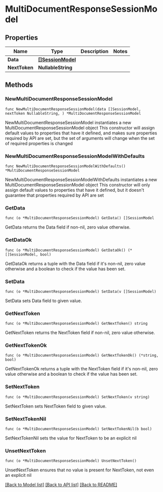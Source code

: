 # MultiDocumentResponseSessionModel

## Properties

Name | Type | Description | Notes
------------ | ------------- | ------------- | -------------
**Data** | [**[]SessionModel**](SessionModel.md) |  | 
**NextToken** | **NullableString** |  | 

## Methods

### NewMultiDocumentResponseSessionModel

`func NewMultiDocumentResponseSessionModel(data []SessionModel, nextToken NullableString, ) *MultiDocumentResponseSessionModel`

NewMultiDocumentResponseSessionModel instantiates a new MultiDocumentResponseSessionModel object
This constructor will assign default values to properties that have it defined,
and makes sure properties required by API are set, but the set of arguments
will change when the set of required properties is changed

### NewMultiDocumentResponseSessionModelWithDefaults

`func NewMultiDocumentResponseSessionModelWithDefaults() *MultiDocumentResponseSessionModel`

NewMultiDocumentResponseSessionModelWithDefaults instantiates a new MultiDocumentResponseSessionModel object
This constructor will only assign default values to properties that have it defined,
but it doesn't guarantee that properties required by API are set

### GetData

`func (o *MultiDocumentResponseSessionModel) GetData() []SessionModel`

GetData returns the Data field if non-nil, zero value otherwise.

### GetDataOk

`func (o *MultiDocumentResponseSessionModel) GetDataOk() (*[]SessionModel, bool)`

GetDataOk returns a tuple with the Data field if it's non-nil, zero value otherwise
and a boolean to check if the value has been set.

### SetData

`func (o *MultiDocumentResponseSessionModel) SetData(v []SessionModel)`

SetData sets Data field to given value.


### GetNextToken

`func (o *MultiDocumentResponseSessionModel) GetNextToken() string`

GetNextToken returns the NextToken field if non-nil, zero value otherwise.

### GetNextTokenOk

`func (o *MultiDocumentResponseSessionModel) GetNextTokenOk() (*string, bool)`

GetNextTokenOk returns a tuple with the NextToken field if it's non-nil, zero value otherwise
and a boolean to check if the value has been set.

### SetNextToken

`func (o *MultiDocumentResponseSessionModel) SetNextToken(v string)`

SetNextToken sets NextToken field to given value.


### SetNextTokenNil

`func (o *MultiDocumentResponseSessionModel) SetNextTokenNil(b bool)`

 SetNextTokenNil sets the value for NextToken to be an explicit nil

### UnsetNextToken
`func (o *MultiDocumentResponseSessionModel) UnsetNextToken()`

UnsetNextToken ensures that no value is present for NextToken, not even an explicit nil

[[Back to Model list]](../README.md#documentation-for-models) [[Back to API list]](../README.md#documentation-for-api-endpoints) [[Back to README]](../README.md)


